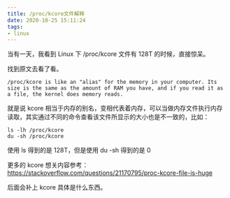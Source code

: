 ```yaml
---
title: /proc/kcore文件解释
date: 2020-10-25 15:11:24
tags:
- linux 
---
```


当有一天，我看到 Linux 下 /proc/kcore 文件有 128T 的时候，直接惊呆。

找到原文去看了看。

```
/proc/kcore is like an "alias" for the memory in your computer. Its size is the same as the amount of RAM you have, and if you read it as a file, the kernel does memory reads.
```

就是说 kcore 相当于内存的别名，变相代表着内存，可以当做内存文件执行内存读取，其实通过不同的命令查看该文件所显示的大小也是不一致的，比如：

```shell
ls -lh /proc/kcore
du -sh /proc/kcore
```

使用 ls 得到的是 128T，但是使用 du -sh 得到的是 0



更多的 kcore 想关内容参考：https://stackoverflow.com/questions/21170795/proc-kcore-file-is-huge

后面会补上 kcore 具体是什么东西。


